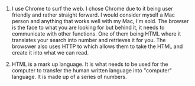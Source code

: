 
1. I use Chrome to surf the web. I chose Chrome due to it being user friendly and rather straight forward. I would consider myself a Mac person and anything that works well with my Mac, I'm sold. The browser is the face to what you are looking for but behind it, it needs to communicate with other functions. One of them being HTML where it translates your search into number and retrieves it for you. The browswer also uses HTTP to which allows them to take the HTML and create it into what we can read.

2. HTML is a mark up language. It is what needs to be used for the computer to transfer the human written language into "computer" language. It is made up of a series of numbers. 

